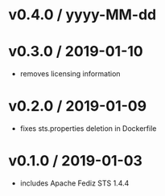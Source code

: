 v0.4.0 / yyyy-MM-dd
===================

v0.3.0 / 2019-01-10
===================
* removes licensing information

v0.2.0 / 2019-01-09
===================
* fixes sts.properties deletion in Dockerfile

v0.1.0 / 2019-01-03
===================
* includes Apache Fediz STS 1.4.4

